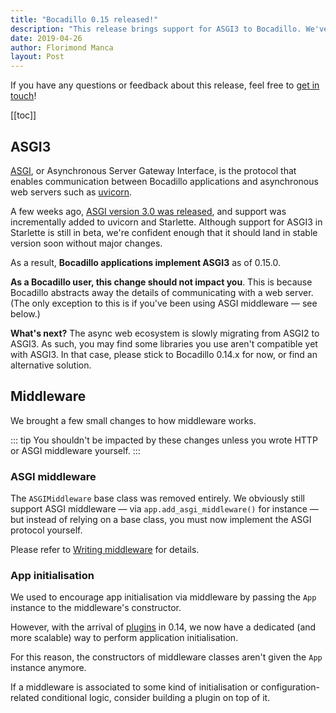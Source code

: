 ```yaml
---
title: "Bocadillo 0.15 released!"
description: "This release brings support for ASGI3 to Bocadillo. We've also seized this opportunity to revamp how middleware works."
date: 2019-04-26
author: Florimond Manca
layout: Post
---
```


If you have any questions or feedback about this release, feel free to [get in touch](/faq.md#getting-in-touch)!

[[toc]]

## ASGI3

[ASGI](https://asgi.readthedocs.io/en/latest/), or Asynchronous Server Gateway Interface, is the protocol that enables communication between Bocadillo applications and asynchronous web servers such as [uvicorn](https://www.uvicorn.org).

A few weeks ago, [ASGI version 3.0 was released](https://www.encode.io/reports/february-2019/), and support was incrementally added to uvicorn and Starlette. Although support for ASGI3 in Starlette is still in beta, we're confident enough that it should land in stable version soon without major changes.

As a result, **Bocadillo applications implement ASGI3** as of 0.15.0.

**As a Bocadillo user, this change should not impact you**. This is because Bocadillo abstracts away the details of communicating with a web server. (The only exception to this is if you've been using ASGI middleware — see below.)

**What's next?** The async web ecosystem is slowly migrating from ASGI2 to ASGI3. As such, you may find some libraries you use aren't compatible yet with ASGI3. In that case, please stick to Bocadillo 0.14.x for now, or find an alternative solution.

## Middleware

We brought a few small changes to how middleware works.

::: tip
You shouldn't be impacted by these changes unless you wrote HTTP or ASGI middleware yourself.
:::

### ASGI middleware

The `ASGIMiddleware` base class was removed entirely. We obviously still support ASGI middleware — via `app.add_asgi_middleware()` for instance — but instead of relying on a base class, you must now implement the ASGI protocol yourself.

Please refer to [Writing middleware](/how-to/middleware.md#asgi-middleware) for details.

### App initialisation

We used to encourage app initialisation via middleware by passing the `App` instance to the middleware's constructor.

However, with the arrival of [plugins](/guides/architecture/plugins.md) in 0.14, we now have a dedicated (and more scalable) way to perform application initialisation.

For this reason, the constructors of middleware classes aren't given the `App` instance anymore.

If a middleware is associated to some kind of initialisation or configuration-related conditional logic, consider building a plugin on top of it.
